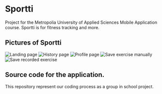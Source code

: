 # Sportti
Project for the Metropolia University of Applied Sciences Mobile Application course. Sportti is for fitness tracking and more. 

## Pictures of Sportti
![Landing page](https://users.metropolia.fi/~rasmushy/ryhma4/mainpage.png) ![History page](https://users.metropolia.fi/~rasmushy/ryhma4/history_page.png)
![Profile page](https://users.metropolia.fi/~rasmushy/ryhma4/profile_page_white.png) ![Save exercise manually](https://users.metropolia.fi/~rasmushy/ryhma4/add_manual_exercise.png)
![Save recorded exercise](https://users.metropolia.fi/~rasmushy/ryhma4/save_exercise_page.png)

## Source code for the application. 

This repository represent our coding process as a group in school project. 
